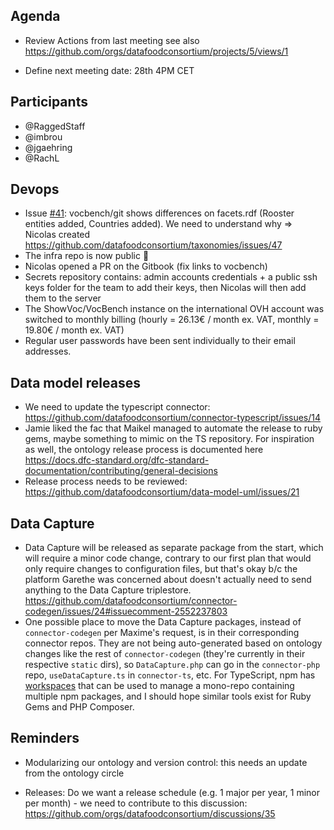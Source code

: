 ## Agenda

- Review Actions from last meeting see also https://github.com/orgs/datafoodconsortium/projects/5/views/1

- Define next meeting date: 28th 4PM CET

## Participants

- @RaggedStaff
- @imbrou
- @jgaehring
- @RachL


## Devops

- Issue [#41](https://github.com/datafoodconsortium/taxonomies/issues/41): vocbench/git shows differences on facets.rdf (Rooster entities added, Countries added). We need to understand why => Nicolas created https://github.com/datafoodconsortium/taxonomies/issues/47
- The infra repo is now public :tada:
- Nicolas opened a PR on the Gitbook (fix links to vocbench)
- Secrets repository contains: admin accounts credentials + a public ssh keys folder for the team to add their keys, then Nicolas will then add them to the server
- The ShowVoc/VocBench instance on the international OVH account was switched to monthly billing (hourly = 26.13€ / month ex. VAT, monthly = 19.80€ / month ex. VAT)
- Regular user passwords have been sent individually to their email addresses.

## Data model releases

- We need to update the typescript connector: https://github.com/datafoodconsortium/connector-typescript/issues/14
- Jamie liked the fac that Maikel managed to automate the release to ruby gems, maybe something to mimic on the TS repository. For inspiration as well, the ontology release process is documented here https://docs.dfc-standard.org/dfc-standard-documentation/contributing/general-decisions
- Release process needs to be reviewed: https://github.com/datafoodconsortium/data-model-uml/issues/21

## Data Capture
- Data Capture will be released as separate package from the start, which will require a minor code change, contrary to our first plan that would only require changes to configuration files, but that's okay b/c the platform Garethe was concerned about doesn't actually need to send anything to the Data Capture triplestore. https://github.com/datafoodconsortium/connector-codegen/issues/24#issuecomment-2552237803
- One possible place to move the Data Capture packages, instead of `connector-codegen` per Maxime's request, is in their corresponding connector repos. They are not being auto-generated based on ontology changes like the rest of `connector-codegen` (they're currently in their respective `static` dirs), so `DataCapture.php` can go in the `connector-php` repo, `useDataCapture.ts` in `connector-ts`, etc. For TypeScript, npm has [workspaces] that can be used to manage a mono-repo containing multiple npm packages, and I should hope similar tools exist for Ruby Gems and PHP Composer.

[workspaces]: https://docs.npmjs.com/cli/v11/using-npm/workspaces

## Reminders

- Modularizing our ontology and version control: this needs an update from the ontology circle

- Releases: Do we want a release schedule (e.g. 1 major per year, 1 minor per month) - we need to contribute to this discussion: https://github.com/orgs/datafoodconsortium/discussions/35
